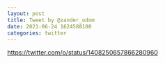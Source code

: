 ```yaml
--- 
layout: post 
title: Tweet by @zander_odom 
date: 2021-06-24 1624588100 
categories: twitter 
--- 
```

https://twitter.com/o/status/1408250657866280960